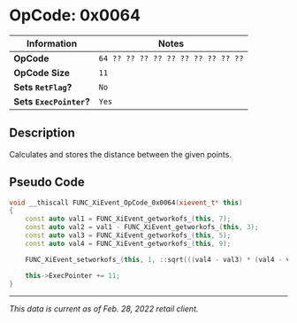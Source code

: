 # OpCode: 0x0064

| Information               | Notes |
|---                        |---    |
| **OpCode**                | `64 ?? ?? ?? ?? ?? ?? ?? ?? ?? ??` |
| **OpCode Size**           | `11`  |
| **Sets `RetFlag`?**       | `No`  |
| **Sets `ExecPointer`?**   | `Yes` |

## Description

Calculates and stores the distance between the given points.

## Pseudo Code

```cpp
void __thiscall FUNC_XiEvent_OpCode_0x0064(xievent_t* this)
{
    const auto val1 = FUNC_XiEvent_getworkofs_(this, 7);
    const auto val2 = val1 - FUNC_XiEvent_getworkofs_(this, 3);
    const auto val3 = FUNC_XiEvent_getworkofs_(this, 5);
    const auto val4 = FUNC_XiEvent_getworkofs_(this, 9);

    FUNC_XiEvent_setworkofs_(this, 1, ::sqrt(((val4 - val3) * (val4 - val3)) + (val2 * val2)));

    this->ExecPointer += 11;
}
```

---

_This data is current as of Feb. 28, 2022 retail client._